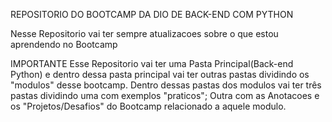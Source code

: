 REPOSITORIO DO BOOTCAMP DA DIO DE BACK-END COM PYTHON


Nesse Repositorio vai ter sempre atualizacoes sobre o que estou aprendendo no Bootcamp

IMPORTANTE
Esse Repositorio vai ter uma Pasta Principal(Back-end Python) e dentro dessa pasta principal vai ter outras pastas dividindo os "modulos" desse bootcamp.
Dentro dessas pastas dos modulos vai ter três pastas dividindo uma com exemplos "praticos"; Outra com as Anotacoes e os "Projetos/Desafios" do Bootcamp relacionado a aquele modulo.

